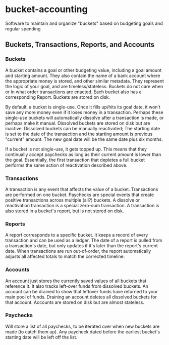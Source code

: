 # bucket-accounting
Software to maintain and organize "buckets" based on budgeting goals and regular spending

## Buckets, Transactions, Reports, and Accounts
### Buckets
A bucket contains a goal or other budgeting value, including a goal amount and starting amount. They also contain the name of a bank account where the appropriate money is stored, and other similar metadata. They represent the logic of your goal, and are timeless/stateless. Buckets do not care when or in what order transactions are enacted. Each bucket also has a corresponding Report. Buckets are stored on disk.

By default, a bucket is single-use. Once it fills up/hits its goal date, it won't save any more money even if it loses money in a transaction. Perhaps these single-use buckets will automatically dissolve after a transaction is made, or perhaps make it manual. Dissolved buckets are stored on disk but are inactive. Dissolved buckets can be manually reactivated; The starting date is set to the date of the transaction and the starting amount is previous "current" amount. The new goal date will be the same date plus six months. 

If a bucket is not single-use, it gets topped up. This means that they continually accept paychecks as long as their current amount is lower than the goal. Essentially, the first transaction that depletes a full bucket performs the same action of reactivation described above.

### Transactions
A transaction is any event that affects the value of a bucket. Transactions are performed on one bucket. Paychecks are special events that create positive transactions across multiple (all?) buckets. A dissolve or reactivation transaction is a special zero-sum transaction. A transaction is also stored in a bucket's report, but is not stored on disk.

### Reports
A report corresponds to a specific bucket. It keeps a record of every transaction and can be used as a ledger. The date of a report is pulled from a transaction's date, but only updates if it's later than the report's current date. When transactions are run out-of-order, the report automatically adjusts all affected totals to match the corrected timeline.

### Accounts
An account just stores the currently saved values of all buckets that reference it. It also tracks left-over funds from dissolved buckets. An account can be drained to show that leftover funds have returned to your main pool of funds. Draining an account deletes all dissolved buckets for that account. Accounts are stored on disk but are almost stateless.

### Paychecks
Will store a list of all paychecks, to be iterated over when new buckets are made (to catch them up). Any paycheck dated before the earliest bucket's starting date will be left off the list.